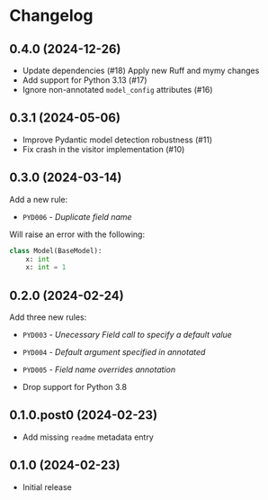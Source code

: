# Changelog

## 0.4.0 (2024-12-26)

- Update dependencies (#18)
  Apply new Ruff and mymy changes
- Add support for Python 3.13 (#17)
- Ignore non-annotated `model_config` attributes (#16)

## 0.3.1 (2024-05-06)

- Improve Pydantic model detection robustness (#11)
- Fix crash in the visitor implementation (#10)

## 0.3.0 (2024-03-14)

Add a new rule:
- `PYD006` - *Duplicate field name*

Will raise an error with the following:

```python
class Model(BaseModel):
    x: int
    x: int = 1
```

## 0.2.0 (2024-02-24)

Add three new rules:
- `PYD003` - *Unecessary Field call to specify a default value*
- `PYD004` - *Default argument specified in annotated*
- `PYD005` - *Field name overrides annotation*

- Drop support for Python 3.8

## 0.1.0.post0 (2024-02-23)

- Add missing `readme` metadata entry

## 0.1.0 (2024-02-23)

- Initial release

